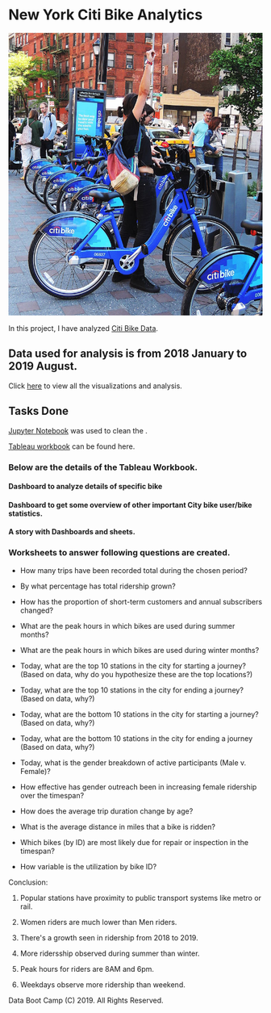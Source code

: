 # New York Citi Bike Analytics

![Citi-Bikes](Images/citi-bike-station-bikes.jpg)

In this project, I have analyzed [Citi Bike Data](https://www.citibikenyc.com/system-data).

## Data used for analysis is from 2018 January to 2019 August.

Click [here](https://public.tableau.com/profile/indu.chandrasekharan#!/vizhome/Tableau_Challenge/Story_NYC_City_Bike_Data?publish=yes ) to view all the visualizations and analysis.

## Tasks Done

[Jupyter Notebook](Scripts/data_cleaning.ipynb) was used to clean the .

[Tableau workbook](Scripts/Tableau_Challenge.twbx) can be found here.

### Below are the details of the Tableau Workbook.

#### Dashboard to analyze details of specific bike

#### Dashboard to get some overview  of other important City bike user/bike statistics.

#### A story with Dashboards and sheets.

### Worksheets to answer following questions are created.

* How many trips have been recorded total during the chosen period?

* By what percentage has total ridership grown?

* How has the proportion of short-term customers and annual subscribers changed?

* What are the peak hours in which bikes are used during summer months?

* What are the peak hours in which bikes are used during winter months?

* Today, what are the top 10 stations in the city for starting a journey? (Based on data, why do you hypothesize these are the top locations?)

* Today, what are the top 10 stations in the city for ending a journey? (Based on data, why?)

* Today, what are the bottom 10 stations in the city for starting a journey? (Based on data, why?)

* Today, what are the bottom 10 stations in the city for ending a journey (Based on data, why?)

* Today, what is the gender breakdown of active participants (Male v. Female)?

* How effective has gender outreach been in increasing female ridership over the timespan?

* How does the average trip duration change by age?

* What is the average distance in miles that a bike is ridden?

* Which bikes (by ID) are most likely due for repair or inspection in the timespan?

* How variable is the utilization by bike ID?

Conclusion:

1) Popular stations have proximity to public transport systems like metro or rail.

2) Women riders are much lower than Men riders.

3) There's a growth seen in ridership from 2018 to 2019.

4) More ridersship observed during summer than winter.

5) Peak hours for riders are 8AM and 6pm.

6) Weekdays observe more ridership than weekend.

Data Boot Camp (C) 2019. All Rights Reserved.
